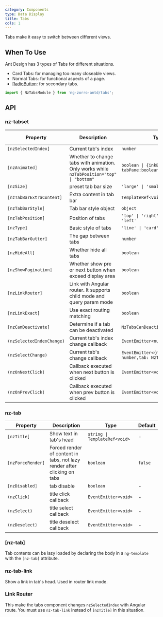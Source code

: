 ```yaml
---
category: Components
type: Data Display
title: Tabs
cols: 1
---
```


Tabs make it easy to switch between different views.

## When To Use

Ant Design has 3 types of Tabs for different situations.

- Card Tabs: for managing too many closeable views.
- Normal Tabs: for functional aspects of a page.
- [RadioButton](/components/radio/en/#components-radio-demo-radiobutton): for secondary tabs.

```ts
import { NzTabsModule } from 'ng-zorro-antd/tabs';
```

## API

### nz-tabset

| Property | Description | Type | Default | Global Config |
| -------- | ----------- | ---- | ------- | ------------- |
| `[nzSelectedIndex]` | Current tab's index | `number` | - |
| `[nzAnimated]` | Whether to change tabs with animation. Only works while `nzTabPosition="top" \| "bottom"` | `boolean \| {inkBar:boolean, tabPane:boolean}` | `true`, `false` when `type="card"` | ✅ |
| `[nzSize]` | preset tab bar size | `'large' \| 'small' \| 'default'` | `'default'` | ✅ |
| `[nzTabBarExtraContent]` | Extra content in tab bar | `TemplateRef<void>` | - |
| `[nzTabBarStyle]` | Tab bar style object | `object` | - |
| `[nzTabPosition]` | Position of tabs | `'top' \| 'right' \| 'bottom' \| 'left'` | `'top'` | |
| `[nzType]` | Basic style of tabs | `'line' \| 'card'` | `'line'` | ✅ |
| `[nzTabBarGutter]` | The gap between tabs | `number` | - | ✅ |
| `[nzHideAll]` | Whether hide all tabs | `boolean` | `false` |
| `[nzShowPagination]` | Whether show pre or next button when exceed display area | `boolean` | `true` | ✅ |
| `[nzLinkRouter]` | Link with Angular router. It supports child mode and query param mode | `boolean` | `false` ||
| `[nzLinkExact]` | Use exact routing matching | `boolean` | `true` |
| `[nzCanDeactivate]` | Determine if a tab can be deactivated | `NzTabsCanDeactivateFn` | - |
| `(nzSelectedIndexChange)` | Current tab's index change callback | `EventEmitter<number>` | - |
| `(nzSelectChange)` | Current tab's change callback | `EventEmitter<{nzSelectedIndex: number,tab: NzTabComponent}>` | - |
| `(nzOnNextClick)` | Callback executed when next button is clicked | `EventEmitter<void>` | - |
| `(nzOnPrevClick)` | Callback executed when prev button is clicked | `EventEmitter<void>` | - |

### nz-tab

| Property | Description | Type | Default |
| -------- | ----------- | ---- | ------- |
| `[nzTitle]` | Show text in tab's head | `string \| TemplateRef<void>` | - |
| `[nzForceRender]` | Forced render of content in tabs, not lazy render after clicking on tabs | `boolean` | `false` |
| `[nzDisabled]` | tab disable | `boolean` | - |
| `(nzClick)` | title click callback | `EventEmitter<void>` | - |
| `(nzSelect)` | title select callback | `EventEmitter<void>` | - |
| `(nzDeselect)` | title deselect callback | `EventEmitter<void>` | - |

### [nz-tab]

Tab contents can be lazy loaded by declaring the body in a `ng-template` with the `[nz-tab]` attribute.

### nz-tab-link

Show a link in tab's head. Used in router link mode.

### Link Router

This make the tabs component changes `nzSelectedIndex` with Angular route. You must use `nz-tab-link` instead of `[nzTitle]` in this situation.
